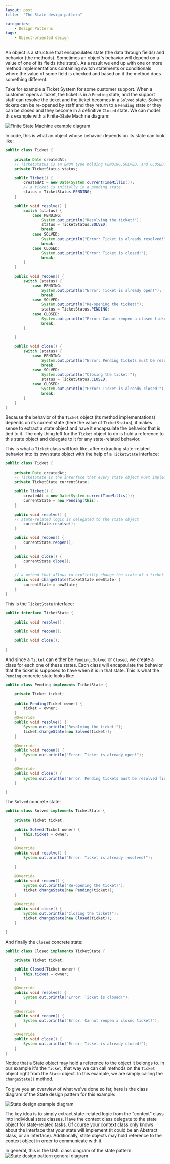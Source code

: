 ```yaml
---
layout: post
title:  "The State design pattern"

categories: 
    - Design Patterns
tags:
    - Object-oriented design
---
```


An object is a structure that encapsulates state (the data through fields) and behavior (the methods). Sometimes an object's behavior will depend on a value of one of its fields (the state). As a result we end up with one or more method implementations containing switch statements or conditionals where the value of some field is checked and based on it the method does something different.

Take for example a Ticket System for some customer support. When a customer opens a ticket, the ticket is in a `Pending` state, and the support staff can resolve the ticket and the ticket becomes in a `Solved` state. Solved tickets can be re-opened by staff and they return to a `Pending` state or they can be closed and they become in a definitive `Closed` state.
We can model this example with a Finite-State Machine diagram:

![Finite State Machine example diagram](/images/blog/design-patterns-state/design_patterns_finite_state_machine_diagram.png)

In code, this is what an object whose behavior depends on its state can look like:
```java
public class Ticket {

	private Date createdAt;
    // TicketStatus is an ENUM type holding PENDING,SOLVED, and CLOSED.
	private TicketStatus status;

	public Ticket() {
		createdAt = new Date(System.currentTimeMillis());
        // a ticket is initially in a pending state
		status = TicketStatus.PENDING;
	}

	public void resolve() {
		switch (status) {
			case PENDING:
				System.out.println("Resolving the ticket!");
				status = TicketStatus.SOLVED;
				break;
			case SOLVED:
				System.out.println("Error: Ticket is already resolved!");
				break;
			case CLOSED:
				System.out.println("Error: Ticket is closed!");
				break;
		}
	}

	public void reopen() {
		switch (status) {
			case PENDING:
				System.out.println("Error: Ticket is already open!");
				break;
			case SOLVED:
				System.out.println("Re-opening the ticket!");
				status = TicketStatus.PENDING;
			case CLOSED:
				System.out.println("Error: Cannot reopen a closed ticket!");
				break;
		}

	}

	public void close() {
		switch (status) {
			case PENDING:
				System.out.println("Error: Pending tickets must be resolved first!");
				break;
			case SOLVED:
				System.out.println("Closing the ticket!");
				status = TicketStatus.CLOSED;
			case CLOSED:
				System.out.println("Error: Ticket is already closed!");
				break;
		}
	}
}
```

Because the behavior of the `Ticket` object (its method implementations) depends on its current state (here the value of `TicketStatus`), it makes sense to extract a state object and have it encapsulate the behavior that is tied to it. The only thing left for the `Ticket` object to do is hold a reference to this state object and delegate to it for any state-related behavior.

This is what a `Ticket` class will look like, after extracting state-related behavior into its own state object with the help of a `TicketState` interface:
```java
public class Ticket {
	
	private Date createdAt;
	// TicketState is the interface that every state object must implement
	private TicketState currentState;

	public Ticket() {
		createdAt = new Date(System.currentTimeMillis());
		currentState = new Pending(this);
	}

	public void resolve() {
    // state-related logic is delegated to the state object
		currentState.resolve();
	}

	public void reopen() {
		currentState.reopen();
	}

	public void close() {
		currentState.close();
	}
	
	// a method that allows to explicitly change the state of a ticket 
	public void changeState(TicketState newState) {
		currentState = newState; 
	}
}
```

This is the `TicketState` interface:
```java
public interface TicketState {

	public void resolve();

	public void reopen();

	public void close();
	
}
```

And since a `Ticket` can either be `Pending`, `Solved` or `Closed`, we create a class for each one of these states. Each class will encapsulate the behavior that the ticket is supposed to have when it is in that state. 
This is what the `Pending` concrete state looks like:
```java
public class Pending implements TicketState {

	private Ticket ticket;
	
	public Pending(Ticket owner) {
		ticket = owner;
	}
	@Override
	public void resolve() {
		System.out.println("Resolving the ticket!");
		ticket.changeState(new Solved(ticket));		
	}

	@Override
	public void reopen() {
		System.out.println("Error: Ticket is already open!");
	}

	@Override
	public void close() {
		System.out.println("Error: Pending tickets must be resolved first!");
	}

}
```
The `Solved` concrete state:
```java
public class Solved implements TicketState {

	private Ticket ticket;
	
	public Solved(Ticket owner) {
		this.ticket = owner;
	}

	@Override
	public void resolve() {
		System.out.println("Error: Ticket is already resolved!");
		
	}

	@Override
	public void reopen() {
		System.out.println("Re-opening the ticket!");
		ticket.changeState(new Pending(ticket));
	}

	@Override
	public void close() {
		System.out.println("Closing the ticket!");
		ticket.changeState(new Closed(ticket));
	}

}
```

And finally the `Closed` concrete state:
```java
public class Closed implements TicketState {

	private Ticket ticket;

	public Closed(Ticket owner) {
		this.ticket = owner;
	}

	@Override
	public void resolve() {
		System.out.println("Error: Ticket is closed!");
	}

	@Override
	public void reopen() {
		System.out.println("Error: Cannot reopen a closed ticket!");
	}

	@Override
	public void close() {
		System.out.println("Error: Ticket is already closed!");
	}
}
```

Notice that a State object may hold a reference to the object it belongs to. in our example it's the `Ticket`, that way we can call methods on the `Ticket` object right from the `State` object. In this example, we are simply calling the `changeState()` method.

To give you an overview of what we've done so far, here is the class diagram of the State design pattern for this example:

![State design example diagram](/images/blog/design-patterns-state/design_patterns_state_diagram_1.png)

The key idea is to simply extract state-related logic from the "context" class into individual state classes. Have the context class delegate to the state object for state-related tasks. Of course your context class only knows about the interface that your state will implement (it could be an Abstract class, or an Interface). Additionally, state objects may hold reference to the context object in order to communicate with it. 

In general, this is the UML class diagram of the state pattern:
![State design pattern general diagram](/images/blog/design-patterns-state/design_patterns_state_diagram_2.png)